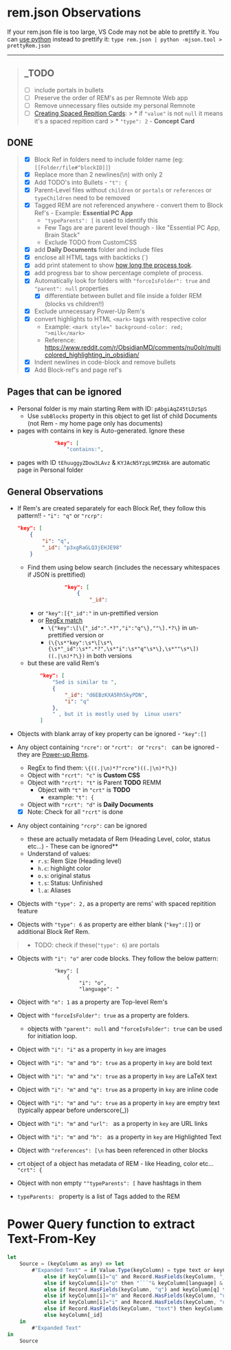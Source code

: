 # rem.json Observations

If your rem.json file is too large, VS Code may not be able to prettify it. You can [use python](https://stackoverflow.com/questions/19875218/best-way-to-format-large-json-file-30-mb) instead to prettify it: `type rem.json | python -mjson.tool > prettyRem.json`
___

> ## _TODO
> * [ ] include portals in bullets
> * [ ] Preserve the order of REM's as per Remnote Web app
> * [ ] Remove unnecessary files outside my personal Remnote
> * [ ] [Creating Spaced Repition Cards](https://www.remnote.com/p/help/document/gdk2ymWq8oHrkXCXb):
    > * if `"value"` is not `null` it means it's a spaced repition card
    > * `"type": 2` - **Concept Card**

## DONE
> * [x] Block Ref in folders need to include folder name (eg: `[[Folder/file#^blockID]]`)
> * [x] Replace more than 2 newlines(\n) with only 2
> * [x] Add TODO's into Bullets - `"t": {` 
> * [x] Parent-Level files without `children` or `portals` or `references` or `typeChildren` need to be removed
> * [x] Tagged REM are not referenced anywhere - convert them to Block Ref's - Example: **Essential PC App**
>   * `"typeParents": [` is used to identify this
>   * Few Tags are are parent level though - like "Essential PC App, Brain Stack"
>   * Exclude TODO from CustomCSS  
> * [x] add **Daily Documents** folder and include files 
> * [x] enclose all HTML tags with backticks (`)
> * [x] add print statement to show [how long the process took](https://stackoverflow.com/questions/1557571/how-do-i-get-time-of-a-python-programs-execution).
> * [x] add progress bar to show percentage complete of process.
> * [x] Automatically look for folders with `"forceIsFolder": true` and `"parent": null` properties
>   * [x] differentiate between bullet and file inside a folder REM (blocks vs children!!)
> * [x] Exclude unnecessary Power-Up Rem's
> * [x] convert highlights to HTML `<mark>` tags with respective color
>   * Example: `<mark style=" background-color: red; ">milk</mark>`
>   * Reference: https://www.reddit.com/r/ObsidianMD/comments/nu0olr/multicolored_highlighting_in_obsidian/
> * [x] Indent newlines in code-block and remove bullets
> * [x] Add Block-ref's and page ref's

## Pages that can be ignored

* Personal folder is my main starting Rem with ID: `pAbgiAqZ45tLDzSpS`
    * Use `subBlocks` property in this object to get list of child Documents (not Rem - my home page only has documents)
* pages with contains in key is Auto-generated. Ignore these
    ```JSON
                "key": [
                    "contains:",
    ```
* pages with ID `tEhuuggyZDow3LAvz` & `KYJAcN5YzpL9MZX6k` are automatic page in Personal folder

## General Observations

* If Rem's are created separately for each Block Ref, they follow this pattern!! - `"i": "q"` or `"rcrp":`
    ```JSON
    "key": [
        {
            "i": "q",
            "_id": "p3xgRaGLQ3jEHJE98"
        }
    ```
    * Find them using below search (includes the necessary whitespaces if JSON is prettified)
        ```JSON
                    "key": [
                        {
                            "_id":
        ```
        * or `"key":[{"_id":"` in un-prettified version <br>
        * or [RegEx match](https://regex101.com/r/tL9OZ7/5/) 
            * `\{"key":\[\{"_id":".*?","i":"q"\},""\].*?\}` in un-prettified version or 
            * `(\{\s*"key":\s*\[\s*\{\s*"_id":\s*".*?",\s*"i":\s*"q"\s*\},\s*""\s*\])((.|\n)*?\})` in both versions
    * but these are valid Rem's
        ```JSON
            "key": [
                "Sed is similar to ",
                {
                    "_id": "d6EBzKXA5Rh5kyPDN",
                    "i": "q"
                },
                " , but it is mostly used by  Linux users"
            ]
        ```

* Objects with blank array of key property can be ignored - `"key":[]`
* Any object containing `"rcre":` or `"rcrt": ` or `"rcrs": ` can be ignored - they are [Power-up Rems](https://www.redgregory.com/remnote-content/2020/11/1/a-list-of-remnotes-power-up-rems-and-what-they-do).
    * RegEx to find them: `\{((.|\n)*?"rcre")((.|\n)*?\})`
    * Object with `"rcrt": "c"` is **Custom CSS**
    * Object with `"rcrt": "t"` is Parent **TODO** REMM
        * Object with `"t"` in `"crt"` is **TODO**
            * example: `"t": {`
    * Object with `"rcrt": "d"` is **Daily Documents**

    * [x] Note: Check for all `"rcrt"` is done
* Any object containing `"rcrp":` can be ignored
    * these are actually metadata of Rem (Heading Level, color, status etc...) - These can be ignored**
    * Understand of values:
        * `r.s`: Rem Size (Heading level)
        * `h.c`: highlight color
        * `o.s`: original status
        * `t.s`: Status: Unfinished
        * `l.a`: Aliases
* Objects with `"type": 2,` as a property are rems' with spaced repitition feature
* Objects with `"type": 6` as property are either blank (`"key":[]`) or additional Block Ref Rem.
>   * TODO: check if these(`"type": 6`) are portals
* Objects with `"i": "o"` arer code blocks. They follow the below pattern:
    ```
                "key": [
                    {
                        "i": "o",
                        "language": "
    ```
* Object with `"n": 1` as a property are Top-level Rem's
* Object with `"forceIsFolder": true` as a property are folders. 
    * objects with `"parent": null` and `"forceIsFolder": true` can be used for initiation loop.
* Object with `"i": "i"` as a property in `key` are images
* Object with `"i": "m"` and `"b": true` as a property in `key` are bold text
* Object with `"i": "m"` and `"x": true` as a property in `key` are LaTeX text
* Object with `"i": "m"` and `"q": true` as a property in `key` are inline code
* Object with `"i": "m"` and `"u": true` as a property in `key` are emptry text (typically appear before underscore(_))
* Object with `"i": "m"` and `"url": ` as a property in `key` are URL links
* Object with `"i": "m"` and `"h": ` as a property in `key` are Highlighted Text
* Object with `"references": [\n` has been referenced in other blocks
* crt object of a object has metadata of REM - like Heading, color etc... `"crt": {`
* Object with non empty `""typeParents": [` have hashtags in them

* `typeParents: ` property is a list of Tags added to the REM

# Power Query function to extract Text-From-Key
```js
let
    Source = (keyColumn as any) => let
        #"Expanded Text" = if Value.Type(keyColumn) = type text or keyColumn is null then keyColumn 
            else if keyColumn[i]="q" and Record.HasFields(keyColumn, "_id") then "((" & keyColumn[_id] & "))" 
            else if keyColumn[i]="o" then "```"& keyColumn[language] & "#(lf)" & keyColumn[text] & "#(lf)" & "```"
            else if Record.HasFields(keyColumn, "q") and keyColumn[q] then "`" & keyColumn[text] & "`"
            else if keyColumn[i]="m" and Record.HasFields(keyColumn, "url") then "[" & keyColumn[text] & "](" & keyColumn[url] & ")" 
            else if keyColumn[i]="i" and Record.HasFields(keyColumn, "url") then "![" & keyColumn[url] & "]" 
            else if Record.HasFields(keyColumn, "text") then keyColumn[text] 
            else keyColumn[_id]
    in
        #"Expanded Text"
in
    Source
```

